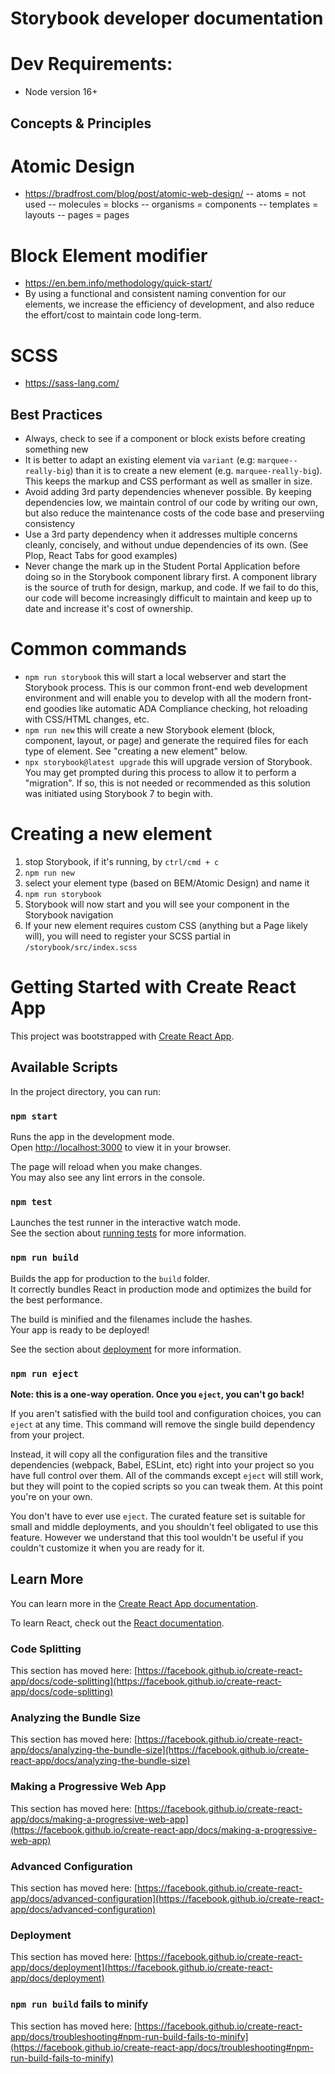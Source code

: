 # Storybook developer documentation

# Dev Requirements:
- Node version 16+

## Concepts & Principles
# Atomic Design
- https://bradfrost.com/blog/post/atomic-web-design/
-- atoms = not used
-- molecules = blocks
-- organisms = components
-- templates = layouts
-- pages = pages

# Block Element modifier 
- https://en.bem.info/methodology/quick-start/
- By using a functional and consistent naming convention for our elements, we increase the efficiency of development, and also reduce the effort/cost to maintain code long-term. 

# SCSS
- https://sass-lang.com/

## Best Practices
- Always, check to see if a component or block exists before creating something new
- It is better to adapt an existing element via `variant` (e.g: `marquee--really-big`) than it is to create a new element (e.g. `marquee-really-big`). This keeps the markup and CSS performant as well as smaller in size.
- Avoid adding 3rd party dependencies whenever possible. By keeping dependencies low, we maintain control of our code by writing our own, but also reduce the maintenance costs of the code base and preserviing consistency
- Use a 3rd party dependency when it addresses multiple concerns cleanly, concisely, and without undue dependencies of its own. (See Plop, React Tabs for good examples)
- Never change the mark up in the Student Portal Application before doing so in the Storybook component library first. A component library is the source of truth for design, markup, and code. If we fail to do this, our code will become increasingly difficult to maintain and keep up to date and increase it's cost of ownership. 

# Common commands
- `npm run storybook` this will start a local webserver and start the Storybook process. This is our common front-end web development environment and will enable you to develop with all the modern front-end goodies like automatic ADA Compliance checking, hot reloading with CSS/HTML changes, etc.
- `npm run new` this will create a new Storybook element (block, component, layout, or page) and generate the required files for each type of element. See "creating a new element" below.
- `npx storybook@latest upgrade` this will upgrade version of Storybook. You may get prompted during this process to allow it to perform a "migration". If so, this is not needed or recommended as this solution was initiated using Storybook 7 to begin with.

# Creating a new element
1. stop Storybook, if it's running, by `ctrl/cmd + c`
2. `npm run new`
3. select your element type (based on BEM/Atomic Design) and name it
4. `npm run storybook`
5. Storybook will now start and you will see your component in the Storybook navigation
6. If your new element requires custom CSS (anything but a Page likely will), you will need to register your SCSS partial in `/storybook/src/index.scss`


# Getting Started with Create React App

This project was bootstrapped with [Create React App](https://github.com/facebook/create-react-app).

## Available Scripts

In the project directory, you can run:

### `npm start`

Runs the app in the development mode.\
Open [http://localhost:3000](http://localhost:3000) to view it in your browser.

The page will reload when you make changes.\
You may also see any lint errors in the console.

### `npm test`

Launches the test runner in the interactive watch mode.\
See the section about [running tests](https://facebook.github.io/create-react-app/docs/running-tests) for more information.

### `npm run build`

Builds the app for production to the `build` folder.\
It correctly bundles React in production mode and optimizes the build for the best performance.

The build is minified and the filenames include the hashes.\
Your app is ready to be deployed!

See the section about [deployment](https://facebook.github.io/create-react-app/docs/deployment) for more information.

### `npm run eject`

**Note: this is a one-way operation. Once you `eject`, you can't go back!**

If you aren't satisfied with the build tool and configuration choices, you can `eject` at any time. This command will remove the single build dependency from your project.

Instead, it will copy all the configuration files and the transitive dependencies (webpack, Babel, ESLint, etc) right into your project so you have full control over them. All of the commands except `eject` will still work, but they will point to the copied scripts so you can tweak them. At this point you're on your own.

You don't have to ever use `eject`. The curated feature set is suitable for small and middle deployments, and you shouldn't feel obligated to use this feature. However we understand that this tool wouldn't be useful if you couldn't customize it when you are ready for it.

## Learn More

You can learn more in the [Create React App documentation](https://facebook.github.io/create-react-app/docs/getting-started).

To learn React, check out the [React documentation](https://reactjs.org/).

### Code Splitting

This section has moved here: [https://facebook.github.io/create-react-app/docs/code-splitting](https://facebook.github.io/create-react-app/docs/code-splitting)

### Analyzing the Bundle Size

This section has moved here: [https://facebook.github.io/create-react-app/docs/analyzing-the-bundle-size](https://facebook.github.io/create-react-app/docs/analyzing-the-bundle-size)

### Making a Progressive Web App

This section has moved here: [https://facebook.github.io/create-react-app/docs/making-a-progressive-web-app](https://facebook.github.io/create-react-app/docs/making-a-progressive-web-app)

### Advanced Configuration

This section has moved here: [https://facebook.github.io/create-react-app/docs/advanced-configuration](https://facebook.github.io/create-react-app/docs/advanced-configuration)

### Deployment

This section has moved here: [https://facebook.github.io/create-react-app/docs/deployment](https://facebook.github.io/create-react-app/docs/deployment)

### `npm run build` fails to minify

This section has moved here: [https://facebook.github.io/create-react-app/docs/troubleshooting#npm-run-build-fails-to-minify](https://facebook.github.io/create-react-app/docs/troubleshooting#npm-run-build-fails-to-minify)
